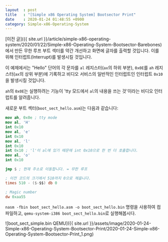 ```yaml
---
layout  : post
title   : "[Simple x86 Operating System] Bootsector Print"
date    : 2020-01-24 01:48:55 +0900
category: Simple-x86-Operating-System
---
```


[이전 글]({{ site.url }}/article/simple-x86-operating-system/2020/01/22/Simple-x86-Operating-System-Bootsector-Barebones)에서 만든 무한 루프 부트 섹터를 약간 개선하고 화면에 글자를 출력할 것입니다. 이를 위해 인터럽트(Interrupt)를 발생시킬 것입니다.

이 예제에서는 "Hello" 단어의 각 문자를 `al` 레지스터(`ax`의 하위 부분), `0x0E`를 `ah` 레지스터(`ax`의 상위 부분)에 기록하고 비디오 서비스의 일반적인 인터럽트인 인터럽트 `0x10`을 발생시킬 것입니다.

`ah`의 `0x0E`는 실행하려는 기능이 'tty 모드에서 `al`의 내용을 쓰는 것'이라는 비디오 인터럽트를 알려줍니다.

새로운 부트 섹터(`boot_sect_hello.asm`)는 다음과 같습니다:

```nasm
mov ah, 0x0e ; tty mode
mov al, 'H'
int 0x10
mov al, 'e'
int 0x10
mov al, 'l'
int 0x10
int 0x10 ; 'l'이 al에 있기 때문에 int 0x10으로 한 번 더 호출합니다.
mov al, 'o'
int 0x10

jmp $ ; 현재 주소로 이동합니다. = 무한 루프

; 이전 코드의 크기에서 510까지 0으로 채웁니다.
times 510 - ($-$$) db 0

; Magic number
dw 0xaa55
```

`nasm -fbin boot_sect_hello.asm -o boot_sect_hello.bin` 명령을 사용하여 컴파일하고, `qemu-system-i386 boot_sect_hello.bin`로 실행해봅시다.

![boot_sect_simple.bin QEMU]({{ site.url }}/assets/image/2020-01-24-Simple-x86-Operating-System-Bootsector-Print/2020-01-24-Simple-x86-Operating-System-Bootsector-Print_1.png)
